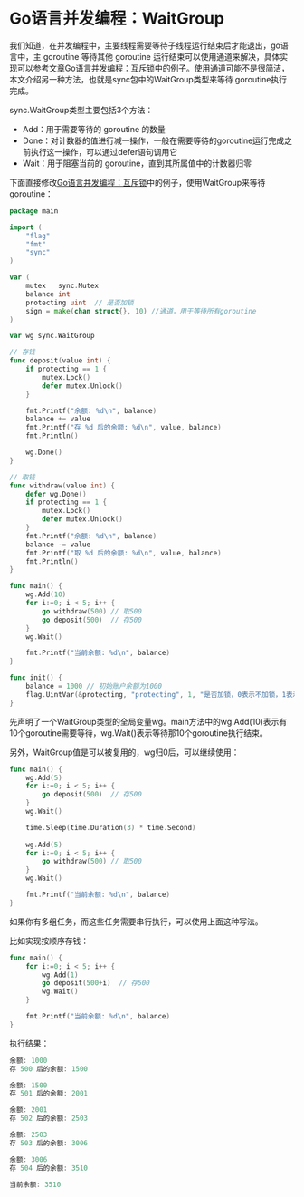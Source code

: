 # Go语言并发编程：WaitGroup


我们知道，在并发编程中，主要线程需要等待子线程运行结束后才能退出，go语言中，主 goroutine 等待其他 goroutine 运行结束可以使用通道来解决，具体实现可以参考文章[Go语言并发编程：互斥锁](https://blog.csdn.net/u010698107/article/details/120248679)中的例子。使用通道可能不是很简洁，本文介绍另一种方法，也就是sync包中的WaitGroup类型来等待 goroutine执行完成。


sync.WaitGroup类型主要包括3个方法：
- Add：用于需要等待的 goroutine 的数量
- Done：对计数器的值进行减一操作，一般在需要等待的goroutine运行完成之前执行这一操作，可以通过defer语句调用它
- Wait：用于阻塞当前的 goroutine，直到其所属值中的计数器归零


下面直接修改[Go语言并发编程：互斥锁](https://blog.csdn.net/u010698107/article/details/120248679)中的例子，使用WaitGroup来等待goroutine：
```go
package main

import (
	"flag"
	"fmt"
	"sync"
)

var (
    mutex   sync.Mutex
    balance int
    protecting uint  // 是否加锁
    sign = make(chan struct{}, 10) //通道，用于等待所有goroutine
)

var wg sync.WaitGroup

// 存钱
func deposit(value int) {
    if protecting == 1 {
        mutex.Lock()
        defer mutex.Unlock()
    }

    fmt.Printf("余额: %d\n", balance)
    balance += value
    fmt.Printf("存 %d 后的余额: %d\n", value, balance)
    fmt.Println()

    wg.Done()
}

// 取钱
func withdraw(value int) {
    defer wg.Done()
    if protecting == 1 {
        mutex.Lock()
        defer mutex.Unlock()
    }
    fmt.Printf("余额: %d\n", balance)
    balance -= value
    fmt.Printf("取 %d 后的余额: %d\n", value, balance)
    fmt.Println()
}

func main() {
	wg.Add(10)
    for i:=0; i < 5; i++ {
        go withdraw(500) // 取500
        go deposit(500)  // 存500
    }
    wg.Wait()

    fmt.Printf("当前余额: %d\n", balance)
}

func init() {
    balance = 1000 // 初始账户余额为1000
    flag.UintVar(&protecting, "protecting", 1, "是否加锁，0表示不加锁，1表示加锁")
}

```

先声明了一个WaitGroup类型的全局变量wg。main方法中的wg.Add(10)表示有10个goroutine需要等待，wg.Wait()表示等待那10个goroutine执行结束。


另外，WaitGroup值是可以被复用的，wg归0后，可以继续使用：
```go
func main() {
	wg.Add(5)
    for i:=0; i < 5; i++ {
        go deposit(500)  // 存500
    }
    wg.Wait()

    time.Sleep(time.Duration(3) * time.Second)
    
    wg.Add(5)
    for i:=0; i < 5; i++ {
        go withdraw(500) // 取500
    }
    wg.Wait()

    fmt.Printf("当前余额: %d\n", balance)
}
```

如果你有多组任务，而这些任务需要串行执行，可以使用上面这种写法。

比如实现按顺序存钱：

```go
func main() {
    for i:=0; i < 5; i++ {
        wg.Add(1)
        go deposit(500+i)  // 存500
        wg.Wait()
    }

    fmt.Printf("当前余额: %d\n", balance)
}
```

执行结果：

```go
余额: 1000
存 500 后的余额: 1500

余额: 1500
存 501 后的余额: 2001

余额: 2001
存 502 后的余额: 2503

余额: 2503
存 503 后的余额: 3006

余额: 3006
存 504 后的余额: 3510

当前余额: 3510
```







